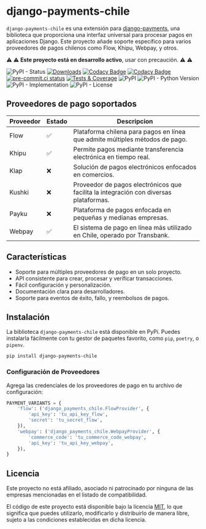 # django-payments-chile

`django-payments-chile` es una extensión para [django-payments](https://github.com/jazzband/django-payments), una biblioteca que proporciona una interfaz universal para procesar pagos en aplicaciones Django. Este proyecto añade soporte específico para varios proveedores de pagos chilenos como Flow, Khipu, Webpay, y otros.

:warning: :warning: **Este proyecto está en desarrollo activo**, usar con precaución. :warning: :warning:

![PyPI - Status](https://img.shields.io/pypi/status/django-payments-chile)
[![Downloads](https://pepy.tech/badge/django-payments-chile)](https://pepy.tech/project/django-payments-chile)
[![Codacy Badge](https://app.codacy.com/project/badge/Grade/fde07768d1714b0b93c6addd5e13bb7f)](https://app.codacy.com/gh/mariofix/django-payments-chile/dashboard?utm_source=gh&utm_medium=referral&utm_content=&utm_campaign=Badge_grade)
[![Codacy Badge](https://app.codacy.com/project/badge/Coverage/fde07768d1714b0b93c6addd5e13bb7f)](https://app.codacy.com/gh/mariofix/django-payments-chile/dashboard?utm_source=gh&utm_medium=referral&utm_content=&utm_campaign=Badge_coverage)
[![pre-commit.ci status](https://results.pre-commit.ci/badge/github/mariofix/django-payments-chile/main.svg)](https://results.pre-commit.ci/latest/github/mariofix/django-payments-chile/main)
[![Tests & Coverage](https://github.com/mariofix/django-payments-chile/actions/workflows/tests_coverage.yml/badge.svg?branch=main)](https://github.com/mariofix/django-payments-chile/actions/workflows/tests_coverage.yml)
![PyPI](https://img.shields.io/pypi/v/django-payments-chile)
![PyPI - Python Version](https://img.shields.io/pypi/pyversions/django-payments-chile)
![PyPI - Implementation](https://img.shields.io/pypi/implementation/django-payments-chile)
![PyPI - License](https://img.shields.io/pypi/l/django-payments-chile)

## Proveedores de pago soportados

| Proveedor | Estado | Descripcion |
| --- | --- | --- |
| Flow | :white_check_mark: | Plataforma chilena para pagos en línea que admite múltiples métodos de pago. |
| Khipu | :white_check_mark: | Permite pagos mediante transferencia electrónica en tiempo real. |
| Klap | :x: | Solución de pagos electrónicos enfocados en comercios. |
| Kushki | :x: | Proveedor de pagos electrónicos que facilita la integración con diversas plataformas. |
| Payku | :x: | Plataforma de pagos enfocada en pequeñas y medianas empresas. |
| Webpay | :white_check_mark: | El sistema de pago en línea más utilizado en Chile, operado por Transbank. |

## Características

- Soporte para múltiples proveedores de pago en un solo proyecto.
- API consistente para crear, procesar y verificar transacciones.
- Fácil configuración y personalización.
- Documentación clara para desarrolladores.
- Soporte para eventos de éxito, fallo, y reembolsos de pagos.

## Instalación

La biblioteca `django-payments-chile` está disponible en PyPi. Puedes instalarla fácilmente con tu gestor de paquetes favorito, como `pip`, `poetry`, o `pipenv`.

```bash
pip install django-payments-chile
```

### Configuración de Proveedores

Agrega las credenciales de los proveedores de pago en tu archivo de configuración:

```python
PAYMENT_VARIANTS = {
    'flow': ('django_payments_chile.FlowProvider', {
        'api_key': 'tu_api_key_flow',
        'secret': 'tu_secret_flow',
    }),
    'webpay': ('django_payments_chile.WebpayProvider', {
        'commerce_code': 'tu_commerce_code_webpay',
        'api_key': 'tu_api_key_webpay',
    }),
}
```

## Licencia

Este proyecto no está afiliado, asociado ni patrocinado por ninguna de las empresas mencionadas en el listado de compatibilidad.

El código de este proyecto está disponible bajo la licencia [MIT](LICENSE), lo que significa que puedes utilizarlo, modificarlo y distribuirlo de manera libre, sujeto a las condiciones establecidas en dicha licencia.
